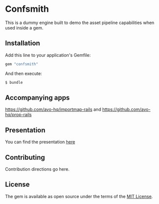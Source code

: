 # Confsmith

This is a dummy engine built to demo the asset pipeline capabilities when used inside a gem.

## Installation
Add this line to your application's Gemfile:

```ruby
gem "confsmith"
```

And then execute:
```bash
$ bundle
```

## Accompanying apps

https://github.com/avo-hq/importmap-rails and https://github.com/avo-hq/prop-rails

## Presentation

You can find the presentation [here](https://github.com/avo-hq/confsmith/blob/main/RailsConf-25-Master-the-asset-pipeline.pdf)

## Contributing
Contribution directions go here.

## License
The gem is available as open source under the terms of the [MIT License](https://opensource.org/licenses/MIT).
